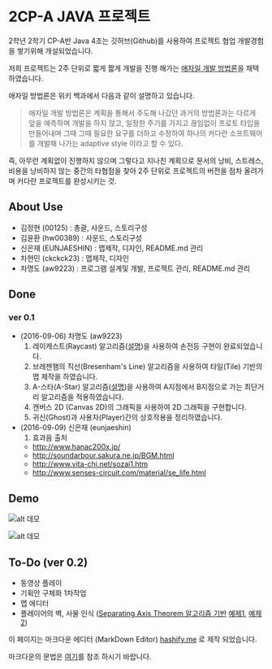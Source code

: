 # 2CP-A JAVA 프로젝트

2학년 2학기 CP-A반 Java 4조는 깃허브(Github)를 사용하여 프로젝트 협업 개발경험을 쌓기위해 개설되었습니다.

저희 프로젝트는 2주 단위로 짧게 짧게 개발을 진행 해가는 [애자일 개발 방법론](https://ko.wikipedia.org/wiki/%EC%95%A0%EC%9E%90%EC%9D%BC_%EC%86%8C%ED%94%84%ED%8A%B8%EC%9B%A8%EC%96%B4_%EA%B0%9C%EB%B0%9C)을 채택 하였습니다.

애자일 방법론은 위키 백과에서 다음과 같이 설명하고 있습니다.

> 애자일 개발 방법론은 계획을 통해서 주도해 나갔던 과거의 방법론과는 다르게 앞을 예측하며 개발을 하지 않고, 일정한 주기를 가지고 끊임없이 프로토 타입을 만들어내며 그때 그때 필요한 요구를 더하고 수정하여 하나의 커다란 소프트웨어를 개발해 나가는 adaptive style 이라고 할 수 있다.

즉, 아무런 계획없이 진행하지 않으며 그렇다고 지나친 계획으로 문서의 낭비, 스트레스, 비용을 낭비하지 않는 중간의 타협점을 찾아 2주 단위로 프로젝트의 버전을 점차 올려가며 커다란 프로젝트를 완성시키는 것. 

## About Use
  - 김정현 (00125) : 총괄, 사운드, 스토리구성
  - 김윤환 (hw00389) : 사운드, 스토리구성
  - 신은재 (EUNJAESHIN) : 맵제작, 디자인, README.md 관리
  - 차현민 (ckckck23) : 맵제작, 디자인
  - 차명도 (aw9223) : 프로그램 설계및 개발, 프로젝트 관리, README.md 관리

## Done
### ver 0.1
  - (2016-09-06) 차명도 (aw9223)
    1. 레이캐스트(Raycast) 알고리즘([설명](http://developug.blogspot.kr/2014/10/raycast.html))을 사용하여 손전등 구현이 완료되었습니다.
    2. 브레젠햄의 직선(Bresenham's Line) 알고리즘을 사용하여 타일(Tile) 기반의 맵 제작을 하였습니다.
    3. A-스타(A-Star) 알고리즘([설명](http://www.pgr21.com/pb/pb.php?id=recommend&no=259))을 사용하여 A지점에서 B지점으로 가는 최단거리 알고리즘을 적용하였습니다.
    4. 캔버스 2D (Canvas 2D)의 그래픽을 사용하여 2D 그래픽을 구현합니다.
    5. 귀신(Ghost)과 사용자(Player)간의 상호작용을 정리하였습니다.
  - (2016-09-09) 신은재 (eunjaeshin)
    1. 효과음 출처
      - http://www.hanac200x.jp/
      - http://soundarbour.sakura.ne.jp/BGM.html
      - http://www.vita-chi.net/sozai1.htm
      - http://www.senses-circuit.com/material/se_life.html

## Demo

![alt 데모](https://github.com/2016-yeung-jin-cpa/kr.ac.yeungjin.2cpa.java4/blob/master/demo/v0.2.gif?raw=true)

![alt 데모](https://github.com/2016-yeung-jin-cpa/kr.ac.yeungjin.2cpa.java4/blob/master/demo/v0.3.gif?raw=true)

## To-Do (ver 0.2)
  - 동영상 플레이
  - 기획안 구체화 1차작업
  - 맵 에디터
  - 플레이어의 벽, 사물 인식 ([Separating Axis Theorem 알고리즘 기반](http://wizardmania.tistory.com/28) [예제1](http://www.metanetsoftware.com/technique/tutorialA.html), [예제2](http://fiddle.jshell.net/ARTsinn/FpEZf/light/))

이 페이지는 마크다운 에디터 (MarkDown Editor) [hashify.me](http://hashify.me/) 로 제작 되었습니다.

마크다운의 문법은 [여기](https://namu.wiki/w/%EB%A7%88%ED%81%AC%EB%8B%A4%EC%9A%B4#s-2)를 참조 하시기 바랍니다.


